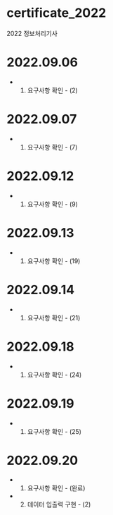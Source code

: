 # certificate_2022
2022 정보처리기사

# 2022.09.06
- 01. 요구사항 확인 - (2)

# 2022.09.07
- 01. 요구사항 확인 - (7)

# 2022.09.12
- 01. 요구사항 확인 - (9)

# 2022.09.13
- 01. 요구사항 확인 - (19)

# 2022.09.14
- 01. 요구사항 확인 - (21)

# 2022.09.18
- 01. 요구사항 확인 - (24)

# 2022.09.19
- 01. 요구사항 확인 - (25)

# 2022.09.20
- 01. 요구사항 확인 - (완료)
- 02. 데이터 입출력 구현 - (2)